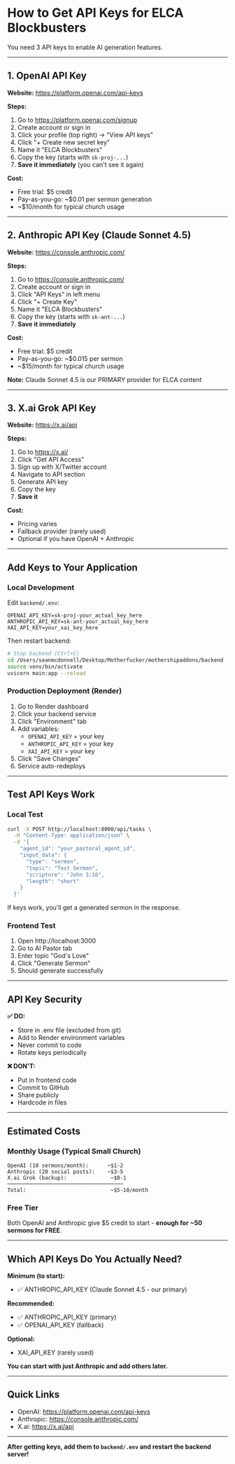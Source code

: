 # How to Get API Keys for ELCA Blockbusters

You need 3 API keys to enable AI generation features.

---

## 1. OpenAI API Key

**Website:** https://platform.openai.com/api-keys

**Steps:**
1. Go to https://platform.openai.com/signup
2. Create account or sign in
3. Click your profile (top right) → "View API keys"
4. Click "+ Create new secret key"
5. Name it "ELCA Blockbusters"
6. Copy the key (starts with `sk-proj-...`)
7. **Save it immediately** (you can't see it again)

**Cost:** 
- Free trial: $5 credit
- Pay-as-you-go: ~$0.01 per sermon generation
- ~$10/month for typical church usage

---

## 2. Anthropic API Key (Claude Sonnet 4.5)

**Website:** https://console.anthropic.com/

**Steps:**
1. Go to https://console.anthropic.com/
2. Create account or sign in
3. Click "API Keys" in left menu
4. Click "+ Create Key"
5. Name it "ELCA Blockbusters"
6. Copy the key (starts with `sk-ant-...`)
7. **Save it immediately**

**Cost:**
- Free trial: $5 credit
- Pay-as-you-go: ~$0.015 per sermon
- ~$15/month for typical church usage

**Note:** Claude Sonnet 4.5 is our PRIMARY provider for ELCA content

---

## 3. X.ai Grok API Key

**Website:** https://x.ai/api

**Steps:**
1. Go to https://x.ai/
2. Click "Get API Access"
3. Sign up with X/Twitter account
4. Navigate to API section
5. Generate API key
6. Copy the key
7. **Save it**

**Cost:**
- Pricing varies
- Fallback provider (rarely used)
- Optional if you have OpenAI + Anthropic

---

## Add Keys to Your Application

### Local Development

Edit `backend/.env`:
```env
OPENAI_API_KEY=sk-proj-your_actual_key_here
ANTHROPIC_API_KEY=sk-ant-your_actual_key_here
XAI_API_KEY=your_xai_key_here
```

Then restart backend:
```bash
# Stop backend (Ctrl+C)
cd /Users/seanmcdonnell/Desktop/Motherfucker/mothershipaddons/backend
source venv/bin/activate
uvicorn main:app --reload
```

### Production Deployment (Render)

1. Go to Render dashboard
2. Click your backend service
3. Click "Environment" tab
4. Add variables:
   - `OPENAI_API_KEY` = your key
   - `ANTHROPIC_API_KEY` = your key
   - `XAI_API_KEY` = your key
5. Click "Save Changes"
6. Service auto-redeploys

---

## Test API Keys Work

### Local Test
```bash
curl -X POST http://localhost:8000/api/tasks \
  -H "Content-Type: application/json" \
  -d '{
    "agent_id": "your_pastoral_agent_id",
    "input_data": {
      "type": "sermon",
      "topic": "Test Sermon",
      "scripture": "John 3:16",
      "length": "short"
    }
  }'
```

If keys work, you'll get a generated sermon in the response.

### Frontend Test
1. Open http://localhost:3000
2. Go to AI Pastor tab
3. Enter topic "God's Love"
4. Click "Generate Sermon"
5. Should generate successfully

---

## API Key Security

**✅ DO:**
- Store in .env file (excluded from git)
- Add to Render environment variables
- Never commit to code
- Rotate keys periodically

**❌ DON'T:**
- Put in frontend code
- Commit to GitHub
- Share publicly
- Hardcode in files

---

## Estimated Costs

### Monthly Usage (Typical Small Church)
```
OpenAI (10 sermons/month):      ~$1-2
Anthropic (20 social posts):    ~$3-5
X.ai Grok (backup):              ~$0-1
─────────────────────────────────────
Total:                           ~$5-10/month
```

### Free Tier
Both OpenAI and Anthropic give $5 credit to start - **enough for ~50 sermons for FREE**.

---

## Which API Keys Do You Actually Need?

**Minimum (to start):**
- ✅ ANTHROPIC_API_KEY (Claude Sonnet 4.5 - our primary)

**Recommended:**
- ✅ ANTHROPIC_API_KEY (primary)
- ✅ OPENAI_API_KEY (fallback)

**Optional:**
- XAI_API_KEY (rarely used)

**You can start with just Anthropic and add others later.**

---

## Quick Links

- OpenAI: https://platform.openai.com/api-keys
- Anthropic: https://console.anthropic.com/
- X.ai: https://x.ai/api

---

**After getting keys, add them to `backend/.env` and restart the backend server!**


